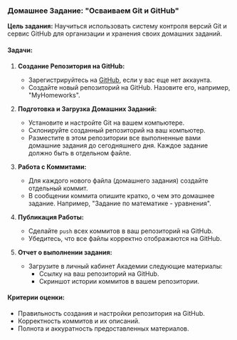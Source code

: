 ### Домашнее Задание: "Осваиваем Git и GitHub"

**Цель задания:** Научиться использовать систему контроля версий Git и сервис GitHub для организации и хранения своих домашних заданий.

#### Задачи:
1. **Создание Репозитория на GitHub:**
   - Зарегистрируйтесь на [GitHub](https://github.com), если у вас еще нет аккаунта.
   - Создайте новый репозиторий на GitHub. Назовите его, например, "MyHomeworks".

2. **Подготовка и Загрузка Домашних Заданий:**
   - Установите и настройте Git на вашем компьютере.
   - Склонируйте созданный репозиторий на ваш компьютер.
   - Разместите в этом репозитории все выполненные вами домашние задания до сегодняшнего дня. Каждое задание должно быть в отдельном файле.

3. **Работа с Коммитами:**
   - Для каждого нового файла (домашнего задания) создайте отдельный коммит.
   - В сообщении коммита опишите кратко, о чем это домашнее задание. Например, "Задание по математике - уравнения".

4. **Публикация Работы:**
   - Сделайте `push` всех коммитов в ваш репозиторий на GitHub.
   - Убедитесь, что все файлы корректно отображаются на GitHub.

5. **Отчет о выполнении задания:**
   - Загрузите в личный кабинет Академии следующие материалы:
     - Ссылку на ваш репозиторий на GitHub.
     - Скриншот истории коммитов в вашем репозитории.

#### Критерии оценки:
- Правильность создания и настройки репозитория на GitHub.
- Корректность коммитов и их описаний.
- Полнота и аккуратность предоставленных материалов.

